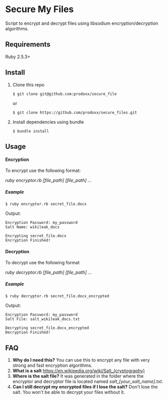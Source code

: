 # Secure My Files

Script to encrypt and decrypt files using libsodium encryption/decryption algorithms.


## Requirements

Ruby 2.5.3+

## Install

1. Clone this repo

    ```
    $ git clone git@github.com:prodoxx/secure_file
    ```
    or 

    ```
    $ git clone https://github.com/prodoxx/secure_files.git
    ```

2. Install dependencies using bundle

    ```
    $ bundle install
    ```


## Usage

#### Encryption

To encrypt use the following format:

*ruby encryptor.rb [file_path] [file_path] ...*

##### Example

```
$ ruby encryptor.rb secret_file.docx
```

Output: 
```
Encryption Password: my_password
Salt Name: wikileak_docs

Encrypting secret_file.docx
Encryption Finished!

```

#### Decryption

To decrypt use the following format

*ruby decryptor.rb [file_path] [file_path] ...*

##### Example

```
$ ruby decryptor.rb secret_file.docx_encrypted
```

Output: 
```
Encryption Password: my_password
Salt File: salt_wikileak_docs.txt

Decrypting secret_file.docx_encrypted
Decryption Finished!
```


## FAQ

1. **Why do I need this?**
    You can use this to encrypt any file with very strong and fast encryption algorithms. 
2. **What is a salt**
    https://en.wikipedia.org/wiki/Salt_(cryptography)
3. **Where is the salt file?**
    It was generated in the folder where the encryptor and decryptor file is located named *salt_[your_salt_name].txt*.
4. **Can I still decrypt my encrypted files if I lose the salt?**
    Don't lose the salt. You won't be able to decrypt your files without it.
